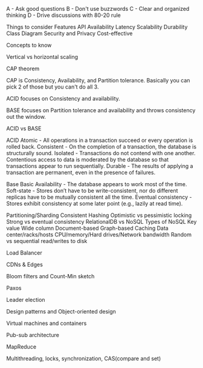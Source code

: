 A - Ask good questions
B - Don't use buzzwords
C - Clear and organized thinking
D - Drive discussions with 80-20 rule

Things to consider
Features
API
Availability
Latency
Scalability
Durability
Class Diagram
Security and Privacy
Cost-effective

Concepts to know

Vertical vs horizontal scaling

CAP theorem

CAP is Consistency, Availability, and Partition tolerance. Basically you can pick 2 of those but you can't do all 3.

ACID focuses on Consistency and availability.

BASE focuses on Partition tolerance and availability and throws consistency out the window.

ACID vs BASE

ACID
Atomic - All operations in a transaction succeed or every operation is rolled back.
Consistent - On the completion of a transaction, the database is structurally sound.
Isolated - Transactions do not contend with one another. Contentious access to data is moderated by the database so that transactions appear to run sequentially.
Durable - The results of applying a transaction are permanent, even in the presence of failures.

Base
Basic Availability - The database appears to work most of the time.
Soft-state - Stores don’t have to be write-consistent, nor do different replicas have to be mutually consistent all the time.
Eventual consistency - Stores exhibit consistency at some later point (e.g., lazily at read time).

Partitioning/Sharding 
Consistent Hashing
Optimistic vs pessimistic locking
Strong vs eventual consistency
RelationalDB vs NoSQL
Types of NoSQL
     Key value
     Wide column
     Document-based
     Graph-based
Caching
Data center/racks/hosts
CPU/memory/Hard drives/Network bandwidth
Random vs sequential read/writes to disk


Load Balancer

CDNs & Edges

Bloom filters and Count-Min sketch

Paxos 

Leader election

Design patterns and Object-oriented design

Virtual machines and containers

Pub-sub architecture 

MapReduce

Multithreading, locks, synchronization, CAS(compare and set)
